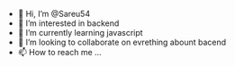 - 👋 Hi, I’m @Sareu54
- 👀 I’m interested in backend 
- 🌱 I’m currently learning javascript
- 💞️ I’m looking to collaborate on evrething abount bacend
- 📫 How to reach me ...

<!---
Sareu54/Sareu54 is a ✨ special ✨ repository because its `README.md` (this file) appears on your GitHub profile.
You can click the Preview link to take a look at your changes.
--->
